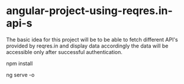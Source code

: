 # angular-project-using-reqres.in-api-s
The basic idea for this project will be to be able to fetch different API's provided by reqres.in and display data accordingly the data will be accessible only after successful authentication.


npm install

ng serve -o

